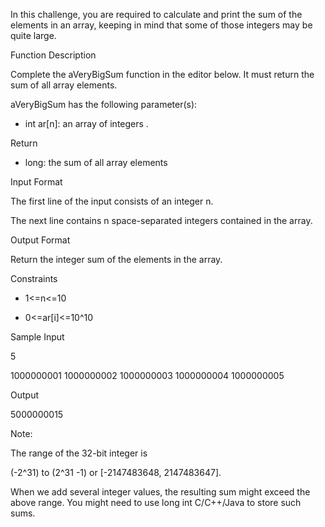 In this challenge, you are required to calculate and print the sum of the elements in an array, keeping in mind that some of those integers may be quite large.

Function Description

Complete the aVeryBigSum function in the editor below. It must return the sum of all array elements.

aVeryBigSum has the following parameter(s):

* int ar[n]: an array of integers .

Return

* long: the sum of all array elements

Input Format

The first line of the input consists of an integer n.

The next line contains n space-separated integers contained in the array.

Output Format

Return the integer sum of the elements in the array.

Constraints

* 1<=n<=10

* 0<=ar[i]<=10^10

Sample Input

5

1000000001 1000000002 1000000003 1000000004 1000000005

Output

5000000015

Note:

The range of the 32-bit integer is 

(-2^31) to (2^31 -1) or [-2147483648, 2147483647].

When we add several integer values, the resulting sum might exceed the above range. You might need to use long int C/C++/Java to store such sums.
